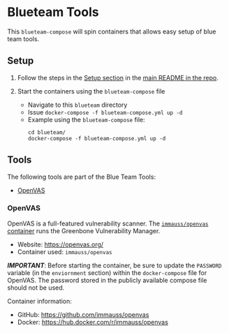 # Blueteam Tools

This `blueteam-compose` will spin containers that allows easy setup of blue team tools.

## Setup

1. Follow the steps in the [Setup section](../README.md#setup) in the [main README in the repo](../README.md).

2. Start the containers using the `blueteam-compose` file
    - Navigate to this `blueteam` directory
    - Issue `docker-compose -f blueteam-compose.yml up -d`
    - Example using the `blueteam-compose` file:
        ```
        cd blueteam/
        docker-compose -f blueteam-compose.yml up -d
        ```

## Tools

The following tools are part of the Blue Team Tools:
- [OpenVAS](#openvas)

### OpenVAS

OpenVAS is a full-featured vulnerability scanner. The [`immauss/openvas` container](https://github.com/immauss/openvas) runs the Greenbone Vulnerability Manager.
- Website: https://openvas.org/
- Container used: `immauss/openvas`

***IMPORTANT***:  Before starting the container, be sure to update the `PASSWORD` variable (in the `enviornment` section) within the `docker-compose` file for OpenVAS. The password stored in the publicly available compose file should not be used.

Container information:
- GitHub: https://github.com/immauss/openvas
- Docker: https://hub.docker.com/r/immauss/openvas

